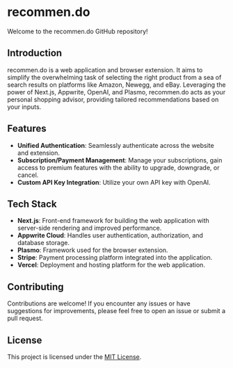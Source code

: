 # recommen.do

Welcome to the recommen.do GitHub repository!

## Introduction

recommen.do is a web application and browser extension. It aims to simplify the overwhelming task of selecting the right product from a sea of search results on platforms like Amazon, Newegg, and eBay. Leveraging the power of Next.js, Appwrite, OpenAI, and Plasmo, recommen.do acts as your personal shopping advisor, providing tailored recommendations based on your inputs.

## Features

- **Unified Authentication**: Seamlessly authenticate across the website and extension.
- **Subscription/Payment Management**: Manage your subscriptions, gain access to premium features with the ability to upgrade, downgrade, or cancel.
- **Custom API Key Integration**: Utilize your own API key with OpenAI.

## Tech Stack

- **Next.js**: Front-end framework for building the web application with server-side rendering and improved performance.
- **Appwrite Cloud**: Handles user authentication, authorization, and database storage.
- **Plasmo**: Framework used for the browser extension.
- **Stripe**: Payment processing platform integrated into the application.
- **Vercel**: Deployment and hosting platform for the web application.

## Contributing

Contributions are welcome! If you encounter any issues or have suggestions for improvements, please feel free to open an issue or submit a pull request.

## License

This project is licensed under the [MIT License](LICENSE).
